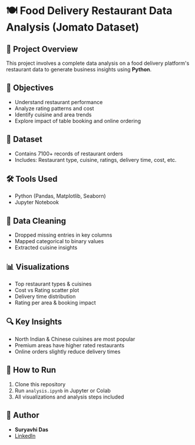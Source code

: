 # 🍽️ Food Delivery Restaurant Data Analysis (Jomato Dataset)

## 📌 Project Overview
This project involves a complete data analysis on a food delivery platform's restaurant data to generate business insights using **Python**.

## 🎯 Objectives
- Understand restaurant performance
- Analyze rating patterns and cost
- Identify cuisine and area trends
- Explore impact of table booking and online ordering

## 📁 Dataset
- Contains 7100+ records of restaurant orders
- Includes: Restaurant type, cuisine, ratings, delivery time, cost, etc.

## 🛠 Tools Used
- Python (Pandas, Matplotlib, Seaborn)
- Jupyter Notebook

## 🧹 Data Cleaning
- Dropped missing entries in key columns
- Mapped categorical to binary values
- Extracted cuisine insights

## 📊 Visualizations
- Top restaurant types & cuisines
- Cost vs Rating scatter plot
- Delivery time distribution
- Rating per area & booking impact

## 🔍 Key Insights
- North Indian & Chinese cuisines are most popular
- Premium areas have higher rated restaurants
- Online orders slightly reduce delivery times

## 📌 How to Run
1. Clone this repository
2. Run `analysis.ipynb` in Jupyter or Colab
3. All visualizations and analysis steps included

## 📢 Author
- **Suryavhi Das**
- [LinkedIn](www.linkedin.com/in/suryavhi-das-a95094351)
